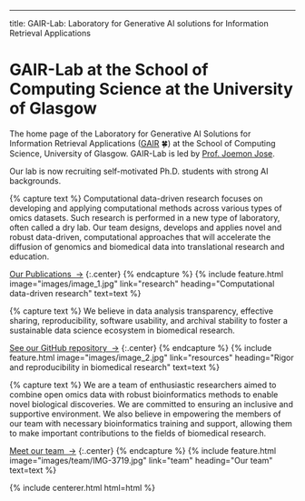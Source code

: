 ---
title: GAIR-Lab: Laboratory for Generative AI solutions for Information Retrieval Applications
 


# GAIR-Lab at the School of Computing Science at the University of Glasgow

The home page of the Laboratory for Generative AI Solutions for Information Retrieval Applications ([GAIR](https://gair-lab.github.io/) 🍀) at the School of Computing Science, University of Glasgow. GAIR-Lab is led by  [Prof. Joemon Jose](https://www.gla.ac.uk/schools/computing/staff/joemonjose/).

Our lab is now recruiting self-motivated Ph.D. students with strong AI backgrounds.
<!-- 
Mangul Lab is part of the Titus Department of Clinical Pharmacy at [USC Alfred E. Mann School of Pharmacy and Pharmaceutical Sciences](https://pharmacyschool.usc.edu/) and [Department of Quantitative and Computational Biology](https://www.qcb-dornsife.usc.edu/) at [USC Dornsife College of Letters, Arts and Sciences](https://dornsife.usc.edu/). Our research aims to design, develop and apply novel and robust data-driven, computational approaches that will accelerate the diffusion of genomics and biomedical data into translational research and education. Our research is dedicated to all freedom-loving people around the world, to the people of Ukraine who fight for our freedom.-->


<!-- section break -->

{% capture text %}
Computational data-driven research focuses on developing and applying computational methods across various types of omics datasets. Such research is performed in a new type of laboratory, often called a dry lab. Our team designs, develops and applies novel and robust data-driven, computational approaches that will accelerate the diffusion of genomics and biomedical data into translational research and education.

[Our Publications &nbsp;→](research)
{:.center}
{% endcapture %}
{%
  include feature.html
  image="images/image_1.jpg"
  link="research"
  heading="Computational data-driven research"
  text=text
%}

{% capture text %}
We believe in data analysis transparency, effective sharing, reproducibility, software usability, and archival stability to foster a sustainable data science ecosystem in biomedical research.

[See our GitHub repository &nbsp;→](https://github.com/Mangul-Lab-USC/)
{:.center}
{% endcapture %}
{%
  include feature.html
  image="images/image_2.jpg"
  link="resources"
  heading="Rigor and reproducibility in biomedical research"
  text=text
%}

{% capture text %}
We are a team of enthusiastic researchers aimed to combine open omics data with robust bioinformatics methods to enable novel biological discoveries. We are committed to ensuring an inclusive and supportive environment. We also believe in empowering the members of our team with necessary bioinformatics training and support, allowing them to make important contributions to the fields of biomedical research.


[Meet our team &nbsp;→](team)
{:.center}
{% endcapture %}
{%
  include feature.html
  image="images/team/IMG-3719.jpg"
  link="team"
  heading="Our team"
  text=text
%}



{% include centerer.html html=html %}
